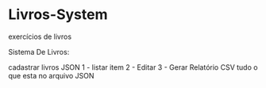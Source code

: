 # Livros-System
exercícios de livros 

Sistema De Livros:

cadastrar livros JSON
1  - listar item
2 - Editar
3 - Gerar Relatório CSV tudo o que esta no arquivo JSON
